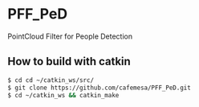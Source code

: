# PFF_PeD
PointCloud Filter for People Detection

## How to build with catkin
```sh
$ cd cd ~/catkin_ws/src/
$ git clone https://github.com/cafemesa/PFF_PeD.git
$ cd ~/catkin_ws && catkin_make
```
